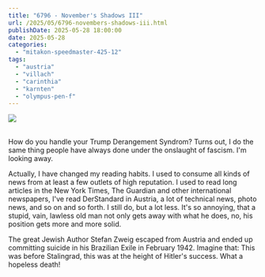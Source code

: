 ```yaml
---
title: "6796 - November's Shadows III"
url: /2025/05/6796-novembers-shadows-iii.html
publishDate: 2025-05-28 18:00:00
date: 2025-05-28
categories:
  - "mitakon-speedmaster-425-12"
tags:
  - "austria"
  - "villach"
  - "carinthia"
  - "karnten"
  - "olympus-pen-f"
---
```

<div class="container">
<div class="center"><a target="_blank" href="https://d25zfm9zpd7gm5.cloudfront.net/1200x1200/2020/20201108_160231_lr.jpg"><img class="webfeedsFeaturedVisual" src="https://d25zfm9zpd7gm5.cloudfront.net/0600x0600/2020/20201108_160231_lr.jpg" /></a></div>
</div>
<br />

How do you handle your Trump Derangement Syndrom? Turns out,
I do the same thing people have always done under the
onslaught of fascism. I'm looking away.

Actually, I have changed my reading habits. I used to
consume all kinds of news from at least a few outlets of
high reputation. I used to read long articles in the New
York Times, The Guardian and other international newspapers,
I've read DerStandard in Austria, a lot of technical news,
photo news, and so on and so forth. I still do, but a lot
less. It's so annoying, that a stupid, vain, lawless old man
not only gets away with what he does, no, his position gets
more and more solid.

The great Jewish Author Stefan Zweig escaped from Austria
and ended up committing suicide in his Brazilian Exile in
February 1942. Imagine that: This was before Stalingrad,
this was at the height of Hitler's success. What a hopeless
death!

